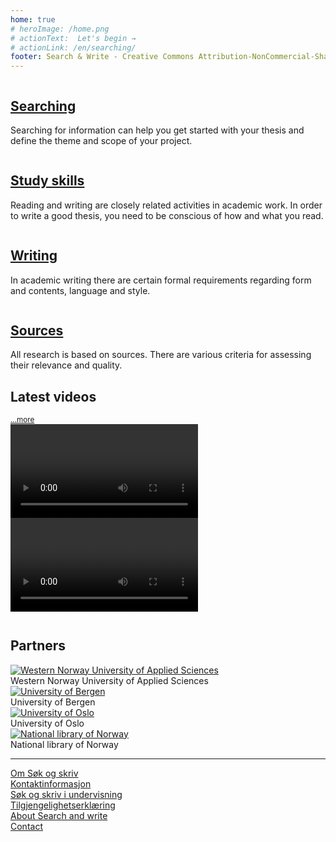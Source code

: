 ```yaml
---
home: true
# heroImage: /home.png
# actionText:  Let's begin →
# actionLink: /en/searching/
footer: Search & Write - Creative Commons Attribution-NonCommercial-ShareAlike 4.0
---
```


<div class="cards">

  <div class="card">
    <div class="image">
      <a href="/en/searching/"><img src="/images/illustrasjoner_sok_500x450.png" alt=""></a>
    </div>
    <div class="content">
      <h2><a href="/en/searching/">Searching</a></h2>
      <p>Searching for information can help you get started with your thesis and define the theme and scope of your project.</p>
    </div>
  </div>

  <div class="card">
    <div class="image">
      <a href="/en/study-skills/"><img src="/images/illustrasjoner_lesing_500x450.png" alt=""></a>
    </div>
    <div class="content">
      <h2><a href="/en/study-skills/">Study skills</a></h2>
      <p>Reading and writing are closely related activities in academic work. In order to write a good thesis, you need to be conscious of how and what you read.</p>
    </div>
  </div>

  <div class="card">
    <div class="image">
      <a href="/en/writing/"><img src="/images/illustrasjoner_skriving_500x450.png" alt=""></a>
    </div>
    <div class="content">
      <h2><a href="/en/writing/">Writing</a></h2>
      <p>In academic writing there are certain formal requirements regarding form and contents, language and style.</p>
    </div>
  </div>

  <div class="card">
    <div class="image">
      <a href="/en/sources-and-referencing/"><img src="/images/illustrasjoner_kildehenvisning_500x450.png" alt=""></a>
    </div>
    <div class="content">
      <h2><a href="/en/sources-and-referencing/">Sources</a></h2>
      <p>All research is based on sources. There are various criteria for assessing their relevance and quality.</p>
    </div>
  </div>

</div>


<section style="margin-bottom:3em;">
  <div class="flex">
    <h2 style="border-bottom:none;">Latest videos</h2>
    <small><a href="/en/video">...more</a></small>
  </div>
  <div class="container">
    <article class="video">
      <Video id="esfZOcBIB6w" title="How to cite sources and avoid plagiarism" />
    </article>
    <article class="video">
      <Video id="UpicbnpX_c4" title="Embed Search & Write in Canvas" />
    </article>
  </div>
</section>

## Partners

<div class="partners">
  <div class="partner">
    <a href="https://www.hvl.no">
      <picture>
        <source media="(max-width: 719px)" srcset="/partners/hvl-icon.jpg">
        <img src="/partners/hvl-logo-en.jpg" alt="Western Norway University of Applied Sciences"/>
      </picture>
    </a>
    <div class="title">
      Western Norway University of Applied Sciences
    </div>
  </div>
  <div class="partner">
    <a href="https://www.uib.no">
      <picture>
        <source media="(max-width: 719px)" srcset="/partners/uib-icon.png">
        <img src="/partners/uib-logo-en.png" alt="University of Bergen"/>
      </picture>
    </a>
    <div class="title">
      University of Bergen
    </div>
  </div>
  <div class="partner">
    <a href="https://www.uio.no">
      <picture>
        <source media="(max-width: 719px)" type="image/svg+xml" srcset="/partners/uio-icon-en.svg">
        <img src="/partners/uio-logo-en.svg" alt="University of Oslo"/>
      </picture>
    </a>
    <div class="title">
      University of Oslo
    </div>
  </div>
  <div class="partner">
    <a href="https://www.nb.no">
      <picture>
        <source media="(max-width: 719px)" srcset="/partners/nb-icon.png">
        <img src="/partners/nb-logo.png" alt="National library of Norway"/>
      </picture>
    </a>
    <div class="title">
      National library of Norway
    </div>
  </div>
</div>

---

<div class="container two-column footer-links">
  <div class="align-right">
    <div><a href="/om/">Om Søk og skriv</a></div>
    <div><a href="/om/kontaktinformasjon.html">Kontaktinformasjon</a></div>
    <div><a href="/om/sok-og-skriv-i-undervisning.html">Søk og skriv i undervisning</a></div>
    <div><a href="https://uustatus.no/nb/erklaringer/publisert/c6d9a394-b5ac-48fd-9f1f-0154b2daacbc">Tilgjengelighetserklæring</a></div>
  </div>
  <div class="align-left">
    <div><a href="/en/about/">About Search and write</a></div>
    <div><a href="/en/about/contact-information.html">Contact</a></div>
  </div>
</div>
